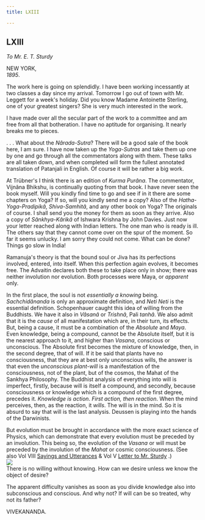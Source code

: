 ```yaml
---
title: LXIII

---
```





  

  


## LXIII

*To Mr. E. T. Sturdy*

NEW YORK,  
*1895*.

The work here is going on splendidly. I have been working incessantly at
two classes a day since my arrival. Tomorrow I go out of town with Mr.
Leggett for a week's holiday. Did you know Madame Antoinette Sterling,
one of your greatest singers? She is very much interested in the work.

I have made over all the secular part of the work to a committee and am
free from all that botheration. I have no aptitude for organising. It
nearly breaks me to pieces.

. . . What about the *Nârada-Sutra*? There will be a good sale of the
book here, I am sure. I have now taken up the *Yoga-Sutras* and take
them up one by one and go through all the commentators along with them.
These talks are all taken down, and when completed will form the fullest
annotated translation of Patanjali in English. Of course it will be
rather a big work.

At Trübner's I think there is an edition of *Kurma Purâna*. The
commentator, Vijnâna Bhikshu, is continually quoting from that book. I
have never seen the book myself. Will you kindly find time to go and see
if in it there are some chapters on Yoga? If so, will you kindly send me
a copy? Also of the *Hatha-Yoga-Pradipikâ*, *Shiva-Samhitâ*, and any
other book on Yoga? The originals of course. I shall send you the money
for them as soon as they arrive. Also a copy of *Sânkhya-Kârikâ* of
Ishwara Krishna by John Davies. Just now your letter reached along with
Indian letters. The one man who is ready is ill. The others say that
they cannot come over on the spur of the moment. So far it seems
unlucky. I am sorry they could not come. What can be done? Things go
slow in India!

Ramanuja's theory is that the bound soul or Jiva has its perfections
involved, entered, into itself. When this perfection again evolves, it
becomes free. The Advaitin declares both these to take place only in
show; there was neither involution nor evolution. Both processes were
Maya, or *apparent* only.

In the first place, the soul is not *essentially a knowing* being.
*Sachchidânanda* is only an approximate definition, and *Neti Neti* is
the essential definition. Schopenhauer caught this idea of willing from
the Buddhists. We have it also in *Vâsanâ* or *Trishnâ*, Pali *tanhâ*.
We also admit that it is the *cause* of all manifestation which are, in
their turn, its effects. But, being a cause, it must be a combination of
the *Absolute* and *Maya*. Even knowledge, being a compound, cannot be
the Absolute itself, but it is the nearest approach to it, and higher
than *Vasana*, conscious or unconscious. The Absolute first becomes the
mixture of knowledge, then, in the second degree, that of will. If it be
said that plants have no consciousness, that they are at best only
unconscious wills, the answer is that even the *unconscious plant-will*
is a manifestation of the consciousness, not of the plant, but of the
cosmos, the Mahat of the Sankhya Philosophy. The Buddhist analysis of
everything into will is imperfect, firstly, because will is itself a
compound, and secondly, because consciousness or knowledge which is a
compound of the first degree, precedes it. *Knowledge is action*. *First
action, then reaction*. When the mind perceives, then, as the reaction,
it *wills*. The will is in the mind. So it is absurd to say that will is
the last analysis. Deussen is playing into the hands of the Darwinists.

But evolution must be brought in accordance with the more exact science
of Physics, which can demonstrate that every evolution must be preceded
by an involution. This being so, the evolution of the *Vasana* or will
must be preceded by the involution of the *Mahat* or cosmic
consciousness. (See also Vol VIII [Sayings and
Utterances](../sayings_and_utterances.htm#v5_epi_057) & Vol V [Letter to
Mr.
Sturdy](../../volume_5/epistles_first_series/057_blessed_and_beloved.htm)
.)  
![](063_sturdy_diagram.jpg)  
There is no willing without knowing. How can we desire unless we know
the object of desire?

The apparent difficulty vanishes as soon as you divide knowledge also
into subconscious and conscious. And why not? If will can be so treated,
why not its father? 

VIVEKANANDA.


